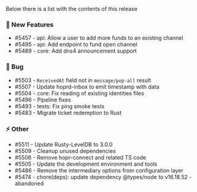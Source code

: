 Below there is a list with the contents of this release

### 🚀 New Features

- #5457 - api: Allow a user to add more funds to an existing channel
- #5495 - api: Add endpoint to fund open channel
- #5489 - core: Add dns4 announcement support

### 🐛 Bug

- #5503 - `ReceivedAt` field not in `message/pop-all` result
- #5507 - Update hoprd-inbox to emit timestamp with data
- #5504 - core: Fix reading of existing identities files
- #5496 - Pipeline fixes
- #5493 - tests: Fix ping smoke tests
- #5483 - Migrate ticket redemption to Rust

### ⚡ Other

- #5511 - Update Rusty-LevelDB to 3.0.0
- #5509 - Cleanup unused dependencies
- #5506 - Remove hopr-connect and related TS code
- #5505 - Update the development environment and tools
- #5486 - Remove the intermediary options from configuration layer
- #5474 - chore(deps): update dependency @types/node to v16.18.52 - abandoned
